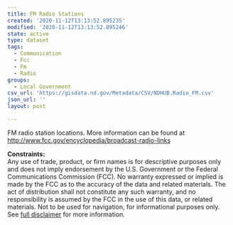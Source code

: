```yaml
---
title: FM Radio Stations
created: '2020-11-12T13:13:52.895235'
modified: '2020-11-12T13:13:52.895246'
state: active
type: dataset
tags:
  - Communication
  - Fcc
  - Fm
  - Radio
groups:
  - Local Government
csv_url: 'https://gisdata.nd.gov/Metadata/CSV/NDHUB.Radio_FM.csv'
json_url: ''
layout: post

---
```

<p>FM radio station locations. More information can be found at <a href="http://www.fcc.gov/encyclopedia/broadcast-radio-links">http://www.fcc.gov/encyclopedia/broadcast-radio-links</a></p>
<p><strong>Constraints:</strong><br />
Any use of trade, product, or firm names is for descriptive purposes only and does not imply endorsement by the U.S. Government or the Federal Communications Commission (FCC). No warranty expressed or implied is made by the FCC as to the accuracy of the data and related materials. The act of distribution shall not constitute any such warranty, and no responsibility is assumed by the FCC in the use of this data, or related materials. Not to be used for navigation, for informational purposes only. See <a href="/north-dakota-disclaimer">full disclaimer</a> for more information.</p>

